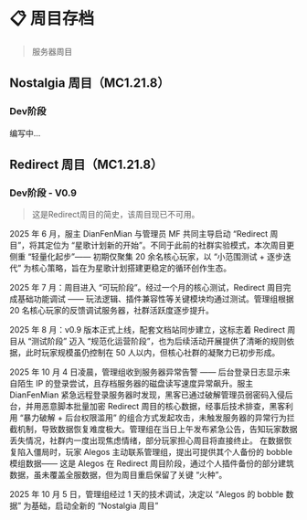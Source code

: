 # 📋 周目存档

> 服务器周目

## Nostalgia 周目（MC1.21.8）

### Dev阶段

编写中...

## Redirect 周目（MC1.21.8）

### Dev阶段 - V0.9
>这是Redirect周目的简史，该周目现已不可用。

2025 年 6 月，服主 DianFenMian 与管理员 MF 共同主导启动 “Redirect 周目”，将其定位为 “星歌计划新的开始”。不同于此前的社群实验模式，本次周目更侧重 “轻量化起步”—— 初期仅聚集 20 余名核心玩家，以 “小范围测试 + 逐步迭代” 为核心策略，旨在为星歌计划搭建更稳定的循环创作生态。

2025 年 7 月：周目进入 “可玩阶段”。经过一个月的核心测试，Redirect 周目完成基础功能调试 —— 玩法逻辑、插件兼容性等关键模块均通过测试。管理组根据 20 名核心玩家的反馈调试服务器，社群活跃度逐步提升。

2025 年 8 月：v0.9 版本正式上线，配套文档站同步建立，这标志着 Redirect 周目从 “测试阶段” 迈入 “规范化运营阶段”，也为后续活动开展提供了清晰的规则依据，此时玩家规模虽仍控制在 50 人以内，但核心社群的凝聚力已初步形成。

2025 年 10 月 4 日凌晨，管理组收到服务器异常告警 —— 后台登录日志显示来自陌生 IP 的登录尝试，且存档服务器的磁盘读写速度异常飙升。服主 DianFenMian 紧急远程登录服务器时发现，黑客已通过破解管理员弱密码入侵后台，并用恶意脚本批量加密 Redirect 周目的核心数据，经事后技术排查，黑客利用 “暴力破解 + 后台权限滥用” 的组合方式发起攻击，未触发服务器的异常行为拦截机制，导致数据恢复难度极大。管理组在当日上午发布紧急公告，告知玩家数据丢失情况，社群内一度出现焦虑情绪，部分玩家担心周目将直接终止。
在数据恢复陷入僵局时，玩家 Alegos 主动联系管理组，提出可提供其个人备份的 bobble 模组数据—— 这是 Alegos 在 Redirect 周目阶段，通过个人插件备份的部分建筑数据，虽未覆盖全服数据，但为周目重启保留了关键 “火种”。

2025 年 10 月 5 日，管理组经过 1 天的技术调试，决定以 “Alegos 的 bobble 数据” 为基础，启动全新的 “Nostalgia 周目”
